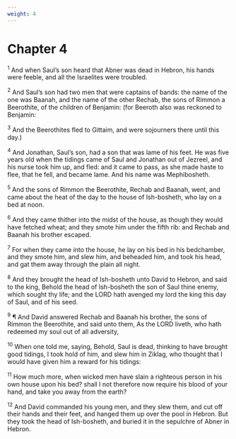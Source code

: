 ```yaml
---
weight: 4
---
```


# Chapter 4

<sup>1</sup> And when Saul’s son heard that Abner was dead in Hebron, his hands were feeble, and all the Israelites were troubled. 

<sup>2</sup> And Saul’s son had two men that were captains of bands: the name of the one was Baanah, and the name of the other Rechab, the sons of Rimmon a Beerothite, of the children of Benjamin: (for Beeroth also was reckoned to Benjamin: 

<sup>3</sup> And the Beerothites fled to Gittaim, and were sojourners there until this day.) 

<sup>4</sup> And Jonathan, Saul’s son, had a son that was lame of his feet. He was five years old when the tidings came of Saul and Jonathan out of Jezreel, and his nurse took him up, and fled: and it came to pass, as she made haste to flee, that he fell, and became lame. And his name was Mephibosheth. 

<sup>5</sup> And the sons of Rimmon the Beerothite, Rechab and Baanah, went, and came about the heat of the day to the house of Ish-bosheth, who lay on a bed at noon. 

<sup>6</sup> And they came thither into the midst of the house, as though they would have fetched wheat; and they smote him under the fifth rib: and Rechab and Baanah his brother escaped. 

<sup>7</sup> For when they came into the house, he lay on his bed in his bedchamber, and they smote him, and slew him, and beheaded him, and took his head, and gat them away through the plain all night. 

<sup>8</sup> And they brought the head of Ish-bosheth unto David to Hebron, and said to the king, Behold the head of Ish-bosheth the son of Saul thine enemy, which sought thy life; and the LORD hath avenged my lord the king this day of Saul, and of his seed. 

<sup>9</sup> ¶ And David answered Rechab and Baanah his brother, the sons of Rimmon the Beerothite, and said unto them, As the LORD liveth, who hath redeemed my soul out of all adversity, 

<sup>10</sup> When one told me, saying, Behold, Saul is dead, thinking to have brought good tidings, I took hold of him, and slew him in Ziklag, who thought that I would have given him a reward for his tidings: 

<sup>11</sup> How much more, when wicked men have slain a righteous person in his own house upon his bed? shall I not therefore now require his blood of your hand, and take you away from the earth? 

<sup>12</sup> And David commanded his young men, and they slew them, and cut off their hands and their feet, and hanged them up over the pool in Hebron. But they took the head of Ish-bosheth, and buried it in the sepulchre of Abner in Hebron. 


